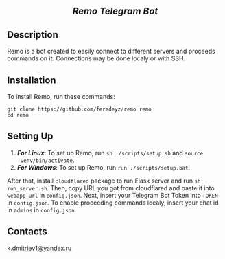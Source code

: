 ## ***<p align="center">Remo Telegram Bot<p>***

## Description
Remo is a bot created to easily connect to different servers and proceeds commands on it. Connections may be done localy or with SSH.

## Installation
To install Remo, run these commands:
```
git clone https://github.com/feredeyz/remo remo
cd remo
```

## Setting Up
1. ***For Linux***: To set up Remo, run `sh ./scripts/setup.sh` and `source .venv/bin/activate`.
2. ***For Windows***: To set up Remo, run `run ./scripts/setup.bat`.

After that, install `cloudflared` package to run Flask server and run `sh run_server.sh`.
Then, copy URL you got from cloudflared and paste it into `webapp_url` in `config.json`.
Next, insert your Telegram Bot Token into `TOKEN` in `config.json`.
To enable proceeding commands localy, insert your chat id in `admins` in `config.json`.

## Contacts
k.dmitriev1@yandex.ru